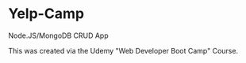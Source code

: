 # Yelp-Camp
Node.JS/MongoDB CRUD App

This was created via the Udemy "Web Developer Boot Camp" Course.
